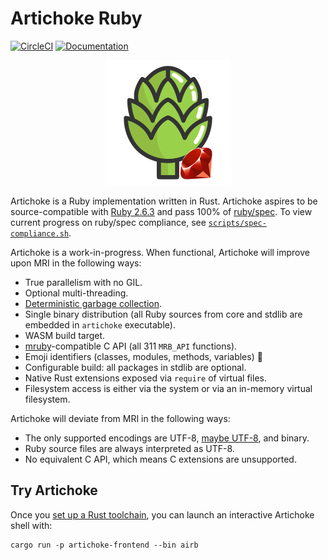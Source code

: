# Artichoke Ruby

[![CircleCI](https://circleci.com/gh/artichoke/artichoke.svg?style=svg)](https://circleci.com/gh/artichoke/artichoke)
[![Documentation](https://img.shields.io/badge/docs-artichoke-blue.svg)](https://artichoke.github.io/artichoke/)

<p align="center">
  <img width="200" height="200" src="https://raw.githubusercontent.com/artichoke/logo/master/dist/artichoke-rb.png">
</p>

Artichoke is a Ruby implementation written in Rust. Artichoke aspires to be
source-compatible with [Ruby 2.6.3](https://github.com/ruby/ruby/tree/v2_6_3)
and pass 100% of [ruby/spec](/spec-runner/spec/ruby). To view current progress
on ruby/spec compliance, see
[`scripts/spec-compliance.sh`](/scripts/spec-compliance.sh).

Artichoke is a work-in-progress. When functional, Artichoke will improve upon
MRI in the following ways:

- True parallelism with no GIL.
- Optional multi-threading.
- [Deterministic garbage collection](https://github.com/artichoke/cactusref).
- Single binary distribution (all Ruby sources from core and stdlib are embedded
  in `artichoke` executable).
- WASM build target.
- [mruby](https://github.com/mruby/mruby)-compatible C API (all 311 `MRB_API`
  functions).
- Emoji identifiers (classes, modules, methods, variables) 💪
- Configurable build: all packages in stdlib are optional.
- Native Rust extensions exposed via `require` of virtual files.
- Filesystem access is either via the system or via an in-memory virtual
  filesystem.

Artichoke will deviate from MRI in the following ways:

- The only supported encodings are UTF-8,
  [maybe UTF-8](https://github.com/BurntSushi/bstr), and binary.
- Ruby source files are always interpreted as UTF-8.
- No equivalent C API, which means C extensions are unsupported.

## Try Artichoke

Once you [set up a Rust toolchain](/doc/development-setup.md), you can launch an
interactive Artichoke shell with:

```shell
cargo run -p artichoke-frontend --bin airb
```
